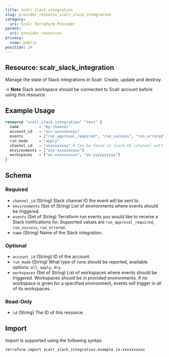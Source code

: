 ```yaml
---
title: scalr_slack_integration
slug: provider_resource_scalr_slack_integration
category:
  uri: Scalr Terraform Provider
parent:
  uri: provider_resources
privacy:
  view: public
position: 24
---
```

## Resource: scalr_slack_integration

Manage the state of Slack integrations in Scalr. Create, update and destroy.

-> **Note** Slack workspace should be connected to Scalr account before using this resource.

## Example Usage

```terraform
resource "scalr_slack_integration" "test" {
  name         = "my-channel"
  account_id   = "acc-xxxxxxxxxx"
  events       = ["run_approval_required", "run_success", "run_errored"]
  run_mode     = "apply"
  channel_id   = "xxxxxxxxxx" # Can be found in slack UI (channel settings/info popup)
  environments = ["env-xxxxxxxxxx"]
  workspaces   = ["ws-xxxxxxxxxx", "ws-yyyyyyyyyy"]
}
```

<!-- schema generated by tfplugindocs -->
## Schema

### Required

- `channel_id` (String) Slack channel ID the event will be sent to.
- `environments` (Set of String) List of environments where events should be triggered.
- `events` (Set of String) Terraform run events you would like to receive a Slack notifications for. Supported values are `run_approval_required`, `run_success`, `run_errored`.
- `name` (String) Name of the Slack integration.

### Optional

- `account_id` (String) ID of the account.
- `run_mode` (String) What type of runs should be reported, available options: `all`, `apply`, `dry`.
- `workspaces` (Set of String) List of workspaces where events should be triggered. Workspaces should be in provided environments. If no workspace is given for a specified environment, events will trigger in all of its workspaces.

### Read-Only

- `id` (String) The ID of this resource.

## Import

Import is supported using the following syntax:

```shell
terraform import scalr_slack_integration.example in-xxxxxxxxxx
```
